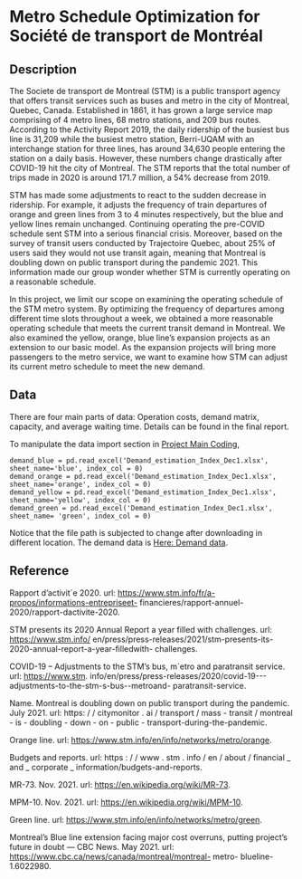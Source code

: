 # Metro Schedule Optimization for Société de transport de Montréal

## Description
The Societe de transport de Montreal (STM) is a public transport agency that offers transit
services such as buses and metro in the city of Montreal, Quebec, Canada. Established in 1861, it has
grown a large service map comprising of 4 metro lines, 68 metro stations, and 209 bus routes. According
to the Activity Report 2019, the daily ridership of the busiest bus line is 31,209 while the busiest metro
station, Berri-UQAM with an interchange station for three lines, has around 34,630 people entering the
station on a daily basis. However, these numbers change drastically after COVID-19 hit the city of
Montreal. The STM reports that the total number of trips made in 2020 is around 171.7 million, a 54%
decrease from 2019.

STM has made some adjustments to react to the sudden decrease in ridership. For example, it
adjusts the frequency of train departures of orange and green lines from 3 to 4 minutes respectively, but the
blue and yellow lines remain unchanged. Continuing operating the pre-COVID schedule sent STM into
a serious financial crisis. Moreover, based on the survey of transit users conducted by Trajectoire Quebec,
about 25% of users said they would not use transit again, meaning that Montreal is doubling down on
public transport during the pandemic 2021. This information made our group wonder whether STM is
currently operating on a reasonable schedule.

In this project, we limit our scope on examining the operating schedule of the STM metro system.
By optimizing the frequency of departures among different time slots throughout a week, we obtained a
more reasonable operating schedule that meets the current transit demand in Montreal. We also examined
the yellow, orange, blue line’s expansion projects as an extension to our basic model. As the expansion
projects will bring more passengers to the metro service, we want to examine how STM can adjust its
current metro schedule to meet the new demand.

## Data
There are four main parts of data: Operation costs, demand matrix, capacity, and average waiting time. 
Details can be found in the final report. 

To manipulate the data import section in [Project Main Coding](https://github.com/angelach99/Metro_Schedule_Optimization_Montreal/blob/master/Code/MGSC662_Group_Project_Mainmodel_Final.ipynb),
```# Import demand data
demand_blue = pd.read_excel('Demand_estimation_Index_Dec1.xlsx', sheet_name='blue', index_col = 0)
demand_orange = pd.read_excel('Demand_estimation_Index_Dec1.xlsx', sheet_name='orange', index_col = 0)
demand_yellow = pd.read_excel('Demand_estimation_Index_Dec1.xlsx', sheet_name='yellow', index_col = 0)
demand_green = pd.read_excel('Demand_estimation_Index_Dec1.xlsx', sheet_name= 'green', index_col = 0)
```
Notice that the file path is subjected to change after downloading in different location. The demand data is [Here: Demand data](https://github.com/angelach99/Metro_Schedule_Optimization_Montreal/tree/master/Data).

## Reference
Rapport d’activit´e 2020. url: https://www.stm.info/fr/a-propos/informations-entrepriseet-
financieres/rapport-annuel-2020/rapport-dactivite-2020.

STM presents its 2020 Annual Report a year filled with challenges. url: https://www.stm.info/
en/press/press-releases/2021/stm-presents-its-2020-annual-report-a-year-filledwith-
challenges.

COVID-19 – Adjustments to the STM’s bus, m´etro and paratransit service. url: https://www.stm.
info/en/press/press-releases/2020/covid-19---adjustments-to-the-stm-s-bus--metroand-
paratransit-service.

Name. Montreal is doubling down on public transport during the pandemic. July 2021. url: https:
/ / citymonitor . ai / transport / mass - transit / montreal - is - doubling - down - on - public -
transport-during-the-pandemic.

Orange line. url: https://www.stm.info/en/info/networks/metro/orange.

Budgets and reports. url: https : / / www . stm . info / en / about / financial _ and _ corporate _
information/budgets-and-reports.

MR-73. Nov. 2021. url: https://en.wikipedia.org/wiki/MR-73.

MPM-10. Nov. 2021. url: https://en.wikipedia.org/wiki/MPM-10.

Green line. url: https://www.stm.info/en/info/networks/metro/green.

Montreal’s Blue line extension facing major cost overruns, putting project’s future in doubt — CBC
News. May 2021. url: https://www.cbc.ca/news/canada/montreal/montreal- metro- blueline-
1.6022980.
